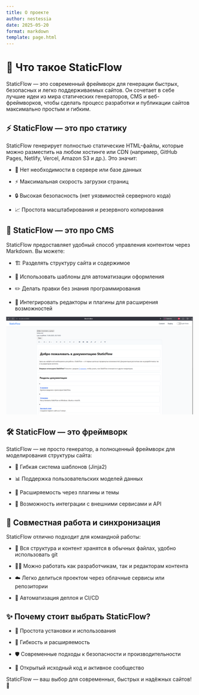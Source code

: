 ```yaml
---
title: О проекте
author: nestessia
date: 2025-05-20
format: markdown
template: page.html
---
```


# 🎯 Что такое StaticFlow

StaticFlow — это современный фреймворк для генерации быстрых, безопасных и легко поддерживаемых сайтов. Он сочетает в себе лучшие идеи из мира статических генераторов, CMS и веб-фреймворков, чтобы сделать процесс разработки и публикации сайтов максимально простым и гибким.

## ⚡ StaticFlow — это про статику

StaticFlow генерирует полностью статические HTML-файлы, которые можно разместить на любом хостинге или CDN (например, GitHub Pages, Netlify, Vercel, Amazon S3 и др.). Это значит:

- 🚀 Нет необходимости в сервере или базе данных

- ⚡ Максимальная скорость загрузки страниц

- 🔒 Высокая безопасность (нет уязвимостей серверного кода)

- 📈 Простота масштабирования и резервного копирования

## 📝 StaticFlow — это про CMS

StaticFlow предоставляет удобный способ управления контентом через Markdown. Вы можете:

- 🏗️ Разделять структуру сайта и содержимое

- 🎨 Использовать шаблоны для автоматизации оформления

- ✏️ Делать правки без знания программирования

- 🔌 Интегрировать редакторы и плагины для расширения возможностей


![StaticFlow CMS](/media/block_editor.png)


## 🛠️ StaticFlow — это фреймворк

StaticFlow — не просто генератор, а полноценный фреймворк для моделирования структуры сайта:

- 🎨 Гибкая система шаблонов (Jinja2)

- 📊 Поддержка пользовательских моделей данных

- 🔌 Расширяемость через плагины и темы

- 🔗 Возможность интеграции с внешними сервисами и API

## 👥 Совместная работа и синхронизация

StaticFlow отлично подходит для командной работы:

- 📁 Вся структура и контент хранятся в обычных файлах, удобно использовать git

- 👨‍💻 Можно работать как разработчикам, так и редакторам контента

- ☁️ Легко делиться проектом через облачные сервисы или репозитории

- 🔄 Автоматизация деплоя и CI/CD


## ✨ Почему стоит выбрать StaticFlow?

- 🚀 Простота установки и использования

- 🔧 Гибкость и расширяемость

- 🛡️ Современные подходы к безопасности и производительности

- 🌟 Открытый исходный код и активное сообщество

StaticFlow — ваш выбор для современных, быстрых и надёжных сайтов! 🎉
